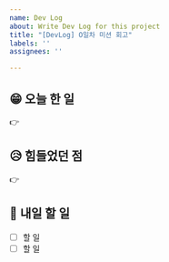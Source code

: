 ```yaml
---
name: Dev Log
about: Write Dev Log for this project
title: "[DevLog] O일차 미션 회고"
labels: ''
assignees: ''

---
```


##  😁 오늘 한 일
👉 

## 😥 힘들었던 점
👉 

## 🧐 내일 할 일
- [ ] 할 일
- [ ] 할 일
